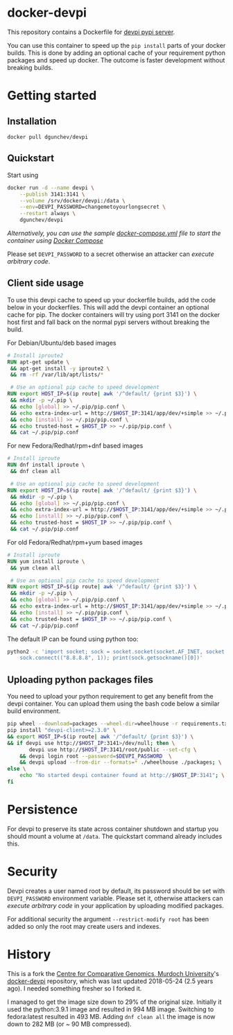 docker-devpi
============

This repository contains a Dockerfile for [devpi pypi server](http://doc.devpi.net/latest/).

You can use this container to speed up the `pip install` parts of your docker
builds. This is done by adding an optional cache of your requirement python
packages and speed up docker. The outcome is faster development without
breaking builds.

# Getting started

## Installation

`docker pull dgunchev/devpi`

## Quickstart

Start using

```bash
docker run -d --name devpi \
    --publish 3141:3141 \
    --volume /srv/docker/devpi:/data \
    --env=DEVPI_PASSWORD=changemetoyourlongsecret \
    --restart always \
    dgunchev/devpi
```

*Alternatively, you can use the sample [docker-compose.yml](docker-compose.yml)
file to start the container using [Docker Compose](https://docs.docker.com/compose/)*

Please set ``DEVPI_PASSWORD`` to a secret otherwise an attacker can *execute
arbitrary code*.

## Client side usage

To use this devpi cache to speed up your dockerfile builds, add the code below
in your dockerfiles. This will add the devpi container an optional cache for
pip. The docker containers will try using port 3141 on the docker host first
and fall back on the normal pypi servers without breaking the build.

For Debian/Ubuntu/deb based images
```Dockerfile
# Install iproute2
RUN apt-get update \
 && apt-get install -y iproute2 \
 && rm -rf /var/lib/apt/lists/*

 # Use an optional pip cache to speed development
RUN export HOST_IP=$(ip route| awk '/^default/ {print $3}') \
 && mkdir -p ~/.pip \
 && echo [global] >> ~/.pip/pip.conf \
 && echo extra-index-url = http://$HOST_IP:3141/app/dev/+simple >> ~/.pip/pip.conf \
 && echo [install] >> ~/.pip/pip.conf \
 && echo trusted-host = $HOST_IP >> ~/.pip/pip.conf \
 && cat ~/.pip/pip.conf
```

For new Fedora/Redhat/rpm+dnf based images
```Dockerfile
# Install iproute
RUN dnf install iproute \
 && dnf clean all

 # Use an optional pip cache to speed development
RUN export HOST_IP=$(ip route| awk '/^default/ {print $3}') \
 && mkdir -p ~/.pip \
 && echo [global] >> ~/.pip/pip.conf \
 && echo extra-index-url = http://$HOST_IP:3141/app/dev/+simple >> ~/.pip/pip.conf \
 && echo [install] >> ~/.pip/pip.conf \
 && echo trusted-host = $HOST_IP >> ~/.pip/pip.conf \
 && cat ~/.pip/pip.conf
```

For old Fedora/Redhat/rpm+yum based images
```Dockerfile
# Install iproute
RUN yum install iproute \
 && yum clean all

 # Use an optional pip cache to speed development
RUN export HOST_IP=$(ip route| awk '/^default/ {print $3}') \
 && mkdir -p ~/.pip \
 && echo [global] >> ~/.pip/pip.conf \
 && echo extra-index-url = http://$HOST_IP:3141/app/dev/+simple >> ~/.pip/pip.conf \
 && echo [install] >> ~/.pip/pip.conf \
 && echo trusted-host = $HOST_IP >> ~/.pip/pip.conf \
 && cat ~/.pip/pip.conf
```

The default IP can be found using python too:
```bash
python2 -c 'import socket; sock = socket.socket(socket.AF_INET, socket.SOCK_DGRAM); \
    sock.connect(("8.8.8.8", 1)); print(sock.getsockname()[0])'
```

## Uploading python packages files

You need to upload your python requirement to get any benefit from the devpi
container. You can upload them using the bash code below a similar build
environment.

```bash
pip wheel --download=packages --wheel-dir=wheelhouse -r requirements.txt
pip install "devpi-client>=2.3.0" \
&& export HOST_IP=$(ip route| awk '/^default/ {print $3}') \
&& if devpi use http://$HOST_IP:3141>/dev/null; then \
       devpi use http://$HOST_IP:3141/root/public --set-cfg \
    && devpi login root --password=$DEVPI_PASSWORD  \
    && devpi upload --from-dir --formats=* ./wheelhouse ./packages; \
else \
    echo "No started devpi container found at http://$HOST_IP:3141"; \
fi
```

# Persistence

For devpi to preserve its state across container shutdown and startup you
should mount a volume at `/data`. The quickstart command already includes this.

# Security

Devpi creates a user named root by default, its password should be set with
``DEVPI_PASSWORD`` environment variable. Please set it, otherwise attackers can
*execute arbitrary code* in your application by uploading modified packages.

For additional security the argument `--restrict-modify root` has been added so
only the root may create users and indexes.

# History

This is a fork the [Centre for Comparative Genomics, Murdoch
University](https://github.com/muccg)'s [docker-devpi](https://github.com/muccg/docker-devpi)
repository, which was last updated 2018-05-24 (2.5 years ago). I needed something
fresher so I forked it.

I managed to get the image size down to 29% of the original size. Initially
it used the python:3.9.1 image and resulted in 994 MB image. Switching to
fedora:latest resulted in 493 MB. Adding ``dnf clean all`` the image is
now down to 282 MB (or ~ 90 MB compressed).
